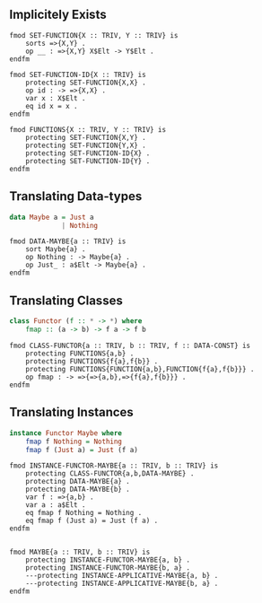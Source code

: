 

Implicitely Exists
------------------

```maude
fmod SET-FUNCTION{X :: TRIV, Y :: TRIV} is
    sorts =>{X,Y} .
    op __ : =>{X,Y} X$Elt -> Y$Elt .
endfm

fmod SET-FUNCTION-ID{X :: TRIV} is
    protecting SET-FUNCTION{X,X} .
    op id : -> =>{X,X} .
    var x : X$Elt .
    eq id x = x .
endfm

fmod FUNCTIONS{X :: TRIV, Y :: TRIV} is
    protecting SET-FUNCTION{X,Y} .
    protecting SET-FUNCTION{Y,X} .
    protecting SET-FUNCTION-ID{X} .
    protecting SET-FUNCTION-ID{Y} .
endfm
```

Translating Data-types
----------------------

```haskell
data Maybe a = Just a
             | Nothing
```

```maude
fmod DATA-MAYBE{a :: TRIV} is
    sort Maybe{a} .
    op Nothing : -> Maybe{a} .
    op Just_ : a$Elt -> Maybe{a} .
endfm
```

Translating Classes
-------------------

```haskell
class Functor (f :: * -> *) where
    fmap :: (a -> b) -> f a -> f b
```

```maude
fmod CLASS-FUNCTOR{a :: TRIV, b :: TRIV, f :: DATA-CONST} is
    protecting FUNCTIONS{a,b} .
    protecting FUNCTIONS{f{a},f{b}} .
    protecting FUNCTIONS{FUNCTION{a,b},FUNCTION{f{a},f{b}}} .
    op fmap : -> =>{=>{a,b},=>{f{a},f{b}}} .
endfm
```

Translating Instances
---------------------

```haskell
instance Functor Maybe where
    fmap f Nothing = Nothing
    fmap f (Just a) = Just (f a)
```


```maude
fmod INSTANCE-FUNCTOR-MAYBE{a :: TRIV, b :: TRIV} is
    protecting CLASS-FUNCTOR{a,b,DATA-MAYBE} .
    protecting DATA-MAYBE{a} .
    protecting DATA-MAYBE{b} .
    var f : =>{a,b} .
    var a : a$Elt .
    eq fmap f Nothing = Nothing .
    eq fmap f (Just a) = Just (f a) .
endfm


fmod MAYBE{a :: TRIV, b :: TRIV} is
    protecting INSTANCE-FUNCTOR-MAYBE{a, b} .
    protecting INSTANCE-FUNCTOR-MAYBE{b, a} .
    ---protecting INSTANCE-APPLICATIVE-MAYBE{a, b} .
    ---protecting INSTANCE-APPLICATIVE-MAYBE{b, a} .
endfm
```










